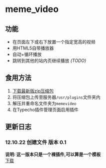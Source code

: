 # meme_video
## 功能
- 在页面左下或右下放置一个指定宽高的视频
- 用HTML5自带播放器
- 自动+循环播放
- 跳转到其他的站内页继续播放  *(TODO)*

## 食用方法
1. [下载最新版zip压缩包](https://github.com/qaqxhy/meme_video/archive/refs/heads/main.zip)
2.  将压缩包上传至服务器```/usr/plugins```文件夹内
3.  解压并重命名文件夹为```memevideo```
4.  在Typecho插件管理页面启用插件  
## 更新日志
### 12.10.22 创建文件 版本 0.1
**说明: 这一版本只是一个裸插件,可以算是一个模板**  
[下载](https://github.com/qaqxhy/meme_video/archive/refs/tags/v0.1.zip)